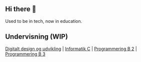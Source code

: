 ## Hi there 👋

Used to be in tech, now in education.

## Undervisning (WIP)
[Digitalt design og udvikling](https://slotshaven-ddu.github.io/) |
[Informatik C](https://slotshaven-if.github.io/) |
[Programmering B 2](https://github.com/slotshaven-pro/pro2) |
[Programmering B 3](https://github.com/slotshaven-pro/pro3)
